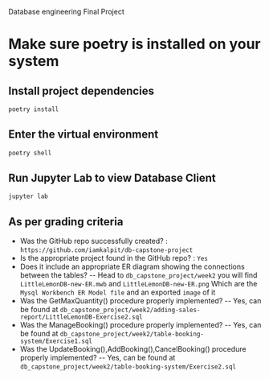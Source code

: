 Database engineering Final Project

# Make sure poetry is installed on your system

## Install project dependencies

```zsh
poetry install
```

## Enter the virtual environment

```zsh
poetry shell
```

## Run Jupyter Lab to view Database Client

```zsh
jupyter lab
```

## As per grading criteria

- Was the GitHub repo successfully created? : `https://github.com/iamkalpit/db-capstone-project`
- Is the appropriate project found in the GitHub repo? : `Yes`
- Does it include an appropriate ER diagram showing the connections between the tables?
  -- Head to `db_capstone_project/week2` you will find `LittleLemonDB-new-ER.mwb` and `LittleLemonDB-new-ER.png` Which are the `Mysql Workbench ER Model file` and an exported `image` of it
- Was the GetMaxQuantity() procedure properly implemented?
  -- Yes, can be found at `db_capstone_project/week2/adding-sales-report/LittleLemonDB-Exercise2.sql`
- Was the ManageBooking() procedure properly implemented?
  -- Yes, can be found at `db_capstone_project/week2/table-booking-system/Exercise1.sql`
- Was the UpdateBooking(),AddBooking(),CancelBooking() procedure properly implemented?
  -- Yes, can be found at `db_capstone_project/week2/table-booking-system/Exercise2.sql`
